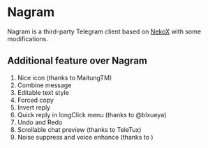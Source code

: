 # Nagram

Nagram is a third-party Telegram client based on [NekoX](https://github.com/NekoX-Dev/NekoX) with some modifications.

## Additional feature over Nagram

1. Nice icon (thanks to MaitungTM)
2. Combine message
3. Editable text style 
4. Forced copy
5. Invert reply
6. Quick reply in longClick menu (thanks to @blxueya)
7. Undo and Redo
8. Scrollable chat preview (thanks to TeleTux)
9. Noise suppress and voice enhance (thanks to )
